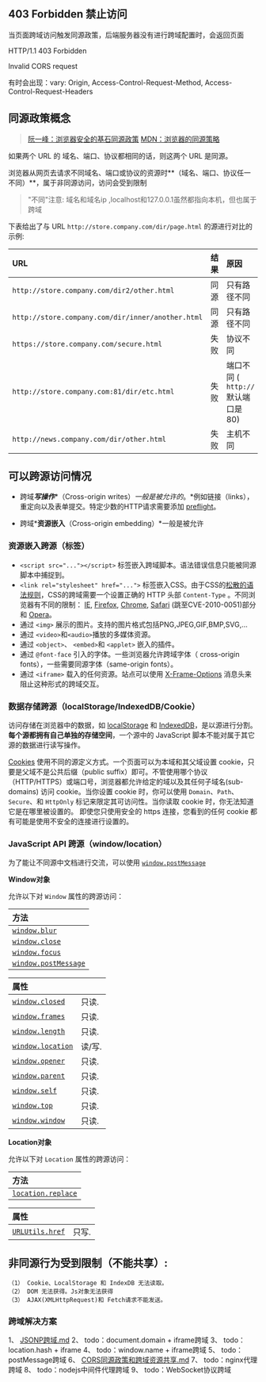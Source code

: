 

## 403 Forbidden 禁止访问

当页面跨域访问触发同源政策，后端服务器没有进行跨域配置时，会返回页面

HTTP/1.1 403 Forbidden 

Invalid CORS request

有时会出现：vary: Origin, Access-Control-Request-Method, Access-Control-Request-Headers



## 同源政策概念

> [阮一峰：浏览器安全的基石同源政策](https://www.ruanyifeng.com/blog/2016/04/same-origin-policy.html)
> [MDN：浏览器的同源策略](https://developer.mozilla.org/zh-CN/docs/Web/Security/Same-origin_policy)

如果两个 URL 的 域名、端口、协议都相同的话，则这两个 URL 是同源。

浏览器从网页去请求不同域名、端口或协议的资源时**（域名、端口、协议任一不同）**，属于非同源访问，访问会受到限制

> "不同"注意:  域名和域名ip ,localhost和127.0.0.1虽然都指向本机，但也属于跨域

下表给出了与 URL `http://store.company.com/dir/page.html` 的源进行对比的示例:

| URL                                               | 结果 | 原因                               |
| :------------------------------------------------ | :--- | :--------------------------------- |
| `http://store.company.com/dir2/other.html`        | 同源 | 只有路径不同                       |
| `http://store.company.com/dir/inner/another.html` | 同源 | 只有路径不同                       |
| `https://store.company.com/secure.html`           | 失败 | 协议不同                           |
| `http://store.company.com:81/dir/etc.html`        | 失败 | 端口不同 ( `http://` 默认端口是80) |
| `http://news.company.com/dir/other.html`          | 失败 | 主机不同                           |



## 可以跨源访问情况

* 跨域***写操作****（Cross-origin writes）*一般是被允许的*。*例如链接（links），重定向以及表单提交。特定少数的HTTP请求需要添加 [preflight](https://developer.mozilla.org/zh-CN/docs/HTTP/Access_control_CORS#Preflighted_requests)。

* 跨域***资源嵌入**（Cross-origin embedding）*一般是被允许



### 资源嵌入跨源（标签）

- `<script src="..."></script>` 标签嵌入跨域脚本。语法错误信息只能被同源脚本中捕捉到。
- `<link rel="stylesheet" href="...">` 标签嵌入CSS。由于CSS的[松散的语法规则](http://scarybeastsecurity.blogspot.dk/2009/12/generic-cross-browser-cross-domain.html)，CSS的跨域需要一个设置正确的 HTTP 头部 `Content-Type` 。不同浏览器有不同的限制： [IE](http://msdn.microsoft.com/zh-CN/library/ie/gg622939(v=vs.85).aspx), [Firefox](https://www.mozilla.org/security/announce/2010/mfsa2010-46.html), [Chrome](https://code.google.com/p/chromium/issues/detail?id=9877), [Safari](https://support.apple.com/kb/HT4070) (跳至CVE-2010-0051)部分 和 [Opera](https://www.opera.com/support/kb/view/943/)。
- 通过 `<img>` 展示的图片。支持的图片格式包括PNG,JPEG,GIF,BMP,SVG,...
- 通过 `<video>`和`<audio>`播放的多媒体资源。
- 通过 `<object>`、 `<embed>`和 `<applet>` 嵌入的插件。
- 通过 `@font-face` 引入的字体。一些浏览器允许跨域字体（ cross-origin fonts），一些需要同源字体（same-origin fonts）。
- 通过 `<iframe>` 载入的任何资源。站点可以使用 [X-Frame-Options](https://developer.mozilla.org/zh-CN/docs/HTTP/X-Frame-Options) 消息头来阻止这种形式的跨域交互。



### 数据存储跨源（localStorage/IndexedDB/Cookie）

访问存储在浏览器中的数据，如 [localStorage](https://developer.mozilla.org/zh-CN/docs/Web/Guide/API/DOM/Storage) 和 [IndexedDB](https://developer.mozilla.org/zh-CN/docs/IndexedDB)，是以源进行分割。**每个源都拥有自己单独的存储空间**，一个源中的 JavaScript 脚本不能对属于其它源的数据进行读写操作。

[Cookies](https://developer.mozilla.org/zh-CN/docs/Glossary/Cookie) 使用不同的源定义方式。一个页面可以为本域和其父域设置 cookie，只要是父域不是公共后缀（public suffix）即可。不管使用哪个协议（HTTP/HTTPS）或端口号，浏览器都允许给定的域以及其任何子域名(sub-domains) 访问 cookie。当你设置 cookie 时，你可以使用 `Domain`、`Path`、`Secure`、和 `HttpOnly` 标记来限定其可访问性。当你读取 cookie 时，你无法知道它是在哪里被设置的。 即使您只使用安全的 https 连接，您看到的任何 cookie 都有可能是使用不安全的连接进行设置的。



### JavaScript API 跨源（window/location）

为了能让不同源中文档进行交流，可以使用 [`window.postMessage`](https://developer.mozilla.org/zh-CN/docs/Web/API/Window/postMessage)

**Window对象**

允许以下对 `Window` 属性的跨源访问：

| 方法                                                         |
| :----------------------------------------------------------- |
| [`window.blur`](https://developer.mozilla.org/zh-CN/docs/Web/API/Window/blur) |
| [`window.close`](https://developer.mozilla.org/zh-CN/docs/Web/API/Window/close) |
| [`window.focus`](https://developer.mozilla.org/zh-CN/docs/Web/API/Window/focus) |
| [`window.postMessage`](https://developer.mozilla.org/zh-CN/docs/Web/API/Window/postMessage) |

| 属性                                                         |        |
| :----------------------------------------------------------- | :----- |
| [`window.closed`](https://developer.mozilla.org/zh-CN/docs/Web/API/Window/closed) | 只读.  |
| [`window.frames`](https://developer.mozilla.org/zh-CN/docs/Web/API/Window/frames) | 只读.  |
| [`window.length`](https://developer.mozilla.org/zh-CN/docs/Web/API/Window/length) | 只读.  |
| [`window.location`](https://developer.mozilla.org/zh-CN/docs/Web/API/Window/location) | 读/写. |
| [`window.opener`](https://developer.mozilla.org/zh-CN/docs/Web/API/Window/opener) | 只读.  |
| [`window.parent`](https://developer.mozilla.org/zh-CN/docs/Web/API/Window/parent) | 只读.  |
| [`window.self`](https://developer.mozilla.org/zh-CN/docs/Web/API/Window/self) | 只读.  |
| [`window.top`](https://developer.mozilla.org/zh-CN/docs/Web/API/Window/top) | 只读.  |
| [`window.window`](https://developer.mozilla.org/zh-CN/docs/Web/API/Window/window) | 只读.  |

**Location对象**

允许以下对 `Location` 属性的跨源访问：

| 方法                                                         |
| :----------------------------------------------------------- |
| [`location.replace`](https://developer.mozilla.org/zh-CN/docs/Web/API/Location/replace) |

| 属性                                                         |       |
| :----------------------------------------------------------- | :---- |
| [`URLUtils.href`](https://developer.mozilla.org/zh-CN/docs/Web/API/HTMLAnchorElement/href) | 只写. |



## 非同源行为受到限制（不能共享）:

```
（1） Cookie、LocalStorage 和 IndexDB 无法读取。
（2） DOM 无法获得。Js对象无法获得
（3） AJAX(XMLHttpRequest)和 Fetch请求不能发送。
```



### 跨域解决方案

1、 [JSONP跨域.md](JSONP跨域.md)
2、 todo：document.domain + iframe跨域
3、 todo：location.hash + iframe
4、 todo：window.name + iframe跨域
5、 todo：postMessage跨域
6、 [CORS同源政策和跨域资源共享.md](CORS同源政策和跨域资源共享.md)
7、 todo：nginx代理跨域
8、 todo：nodejs中间件代理跨域
9、 todo：WebSocket协议跨域

